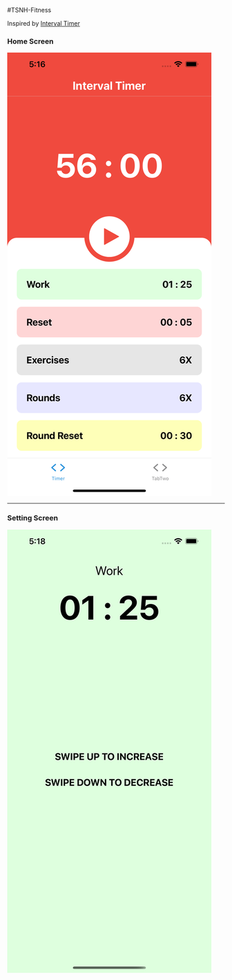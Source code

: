 #TSNH-Fitness

Inspired by [Interval Timer](https://l.facebook.com/l.php?u=http%3A%2F%2Fitunes.apple.com%2Fapp%2Fid1124297113%3Ffbclid%3DIwAR26NLkjoVidl7xAdN_zpkkKxcgj20wLmMmKVzO9wPDpccOWJG60rg8beA4&h=AT3JGGyNfVxJfEXSksYcKrAy1h-5yRTguEx5C49aGqYfVnoTnXL4pvgxOZo4Pm8TQPBz5r52R6YadZ7-7DuGg2wUYwcM2bKbfaQeuHq-jVCWlK6ag01f2wkHO1ulPlA3uhHosBI)

### Home Screen
![Nice](docs/home-screen.png)

---

### Setting Screen
![Nice](docs/setting-screen.png)